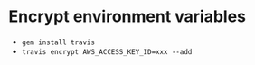 # Encrypt environment variables
* `gem install travis`
* `travis encrypt AWS_ACCESS_KEY_ID=xxx --add`
